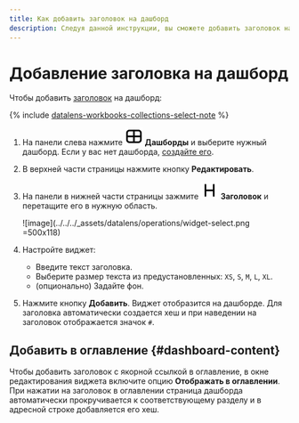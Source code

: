 ```yaml
---
title: Как добавить заголовок на дашборд
description: Следуя данной инструкции, вы сможете добавить заголовок на дашборд.
---
```


# Добавление заголовка на дашборд

Чтобы добавить [заголовок](../../dashboard/widget.md#title) на дашборд:


{% include [datalens-workbooks-collections-select-note](../../../_includes/datalens/operations/datalens-workbooks-collections-select-note.md) %}


1. На панели слева нажмите ![image](../../../_assets/console-icons/layout-cells-large.svg) **Дашборды** и выберите нужный дашборд. Если у вас нет дашборда, [создайте его](create.md).
1. В верхней части страницы нажмите кнопку **Редактировать**.
1. На панели в нижней части страницы зажмите ![image](../../../_assets/console-icons/heading.svg) **Заголовок** и перетащите его в нужную область.

   ![image](../../../_assets/datalens/operations/widget-select.png =500x118)

1. Настройте виджет:

   * Введите текст заголовка.
   * Выберите размер текста из предустановленных: `XS`, `S`, `M`, `L`, `XL`.
   * (опционально) Задайте фон.

1. Нажмите кнопку **Добавить**. Виджет отобразится на дашборде. Для заголовка автоматически создается хеш и при наведении на заголовок отображается значок `#`.

## Добавить в оглавление {#dashboard-content}

Чтобы добавить заголовок с якорной ссылкой в оглавление, в окне редактирования виджета включите опцию **Отображать в оглавлении**. При нажатии на заголовок в оглавлении страница дашборда автоматически прокручивается к соответствующему разделу и в адресной строке добавляется его хеш.
